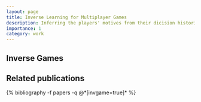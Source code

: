 ```yaml
---
layout: page
title: Inverse Learning for Multiplayer Games 
description: Inferring the players' motives from their dicision histories in multiagent interaction 
importance: 1
category: work
---
```



<h2>Inverse Games</h2>



<div class="publications">
<h2>Related publications</h2>
{% bibliography -f papers -q @*[invgame=true]* %}
</div>
